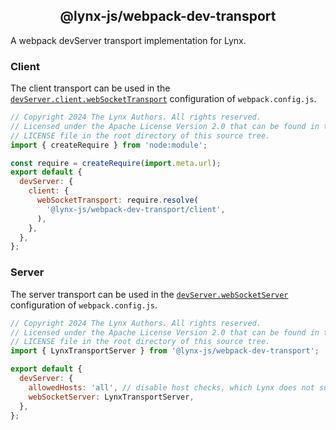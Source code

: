 <h2 align="center">@lynx-js/webpack-dev-transport</h2>

A webpack devServer transport implementation for Lynx.

### Client

The client transport can be used in the
[`devServer.client.webSocketTransport`](https://webpack.js.org/configuration/dev-server/#websockettransport)
configuration of `webpack.config.js`.

```js
// Copyright 2024 The Lynx Authors. All rights reserved.
// Licensed under the Apache License Version 2.0 that can be found in the
// LICENSE file in the root directory of this source tree.
import { createRequire } from 'node:module';

const require = createRequire(import.meta.url);
export default {
  devServer: {
    client: {
      webSocketTransport: require.resolve(
        '@lynx-js/webpack-dev-transport/client',
      ),
    },
  },
};
```

### Server

The server transport can be used in the
[`devServer.webSocketServer`](https://webpack.js.org/configuration/dev-server/#devserverwebsocketserver)
configuration of `webpack.config.js`.

```js
// Copyright 2024 The Lynx Authors. All rights reserved.
// Licensed under the Apache License Version 2.0 that can be found in the
// LICENSE file in the root directory of this source tree.
import { LynxTransportServer } from '@lynx-js/webpack-dev-transport';

export default {
  devServer: {
    allowedHosts: 'all', // disable host checks, which Lynx does not support
    webSocketServer: LynxTransportServer,
  },
};
```
